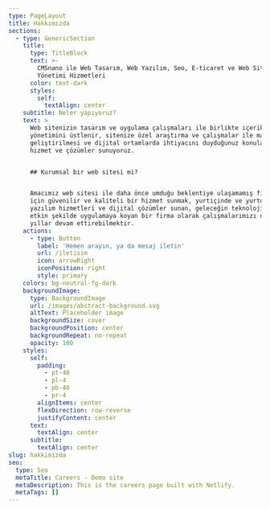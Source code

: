 ```yaml
---
type: PageLayout
title: Hakkımızda
sections:
  - type: GenericSection
    title:
      type: TitleBlock
      text: >-
        CMSnano ile Web Tasarım, Web Yazılım, Seo, E-ticaret ve Web Site
        Yönetimi Hizmetleri
      color: text-dark
      styles:
        self:
          textAlign: center
    subtitle: Neler yapıyoruz?
    text: >
      Web sitenizin tasarım ve uygulama çalışmaları ile birlikte içerik takip ve
      yönetimini üstlenir, sitenize özel araştırma ve çalışmalar ile markanızın
      geliştirilmesi ve dijital ortamlarda ihtiyacını duyduğunuz konularda
      hizmet ve çözümler sunuyoruz.


      ## Kurumsal bir web sitesi mi?


      Amacımız web sitesi ile daha önce umduğu beklentiye ulaşamamış firmalar
      için güvenilir ve kaliteli bir hizmet sunmak, yurtiçinde ve yurtdışında
      yazılım hizmetleri ve dijital çözümler sunan, geleceğin teknolojilerini
      etkin şekilde uygulamaya koyan bir firma olarak çalışmalarımızı daha uzun
      yıllar devam ettirebilmektir.
    actions:
      - type: Button
        label: 'Hemen arayın, ya da mesaj iletin'
        url: /iletisim
        icon: arrowRight
        iconPosition: right
        style: primary
    colors: bg-neutral-fg-dark
    backgroundImage:
      type: BackgroundImage
      url: /images/abstract-background.svg
      altText: Placeholder image
      backgroundSize: cover
      backgroundPosition: center
      backgroundRepeat: no-repeat
      opacity: 100
    styles:
      self:
        padding:
          - pt-40
          - pl-4
          - pb-40
          - pr-4
        alignItems: center
        flexDirection: row-reverse
        justifyContent: center
      text:
        textAlign: center
      subtitle:
        textAlign: center
slug: hakkimizda
seo:
  type: Seo
  metaTitle: Careers - Demo site
  metaDescription: This is the careers page built with Netlify.
  metaTags: []
---
```

